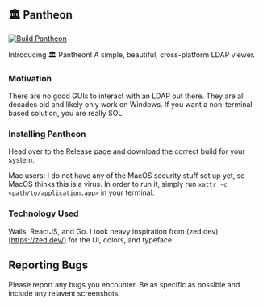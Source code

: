 ## 🏛 Pantheon 
[![Build Pantheon](https://github.com/ericschmar/pantheon/actions/workflows/main.yml/badge.svg?branch=main&event=release)](https://github.com/ericschmar/pantheon/actions/workflows/main.yml)

Introducing 🏛 Pantheon! A simple, beautiful, cross-platform LDAP viewer. 

### Motivation

There are no good GUIs to interact with an LDAP out there. They are all decades old and likely only work on Windows. If you want a non-terminal based solution, you are really SOL. 

### Installing Pantheon

Head over to the Release page and download the correct build for your system. 

Mac users: I do not have any of the MacOS security stuff set up yet, so MacOS thinks this is a virus. In order to run it, simply run `xattr -c <path/to/application.app>` in your terminal.

### Technology Used

Wails, ReactJS, and Go. I took heavy inspiration from (zed.dev)[https://zed.dev/] for the UI, colors, and typeface.

## Reporting Bugs

Please report any bugs you encounter. Be as specific as possible and include any relavent screenshots. 
